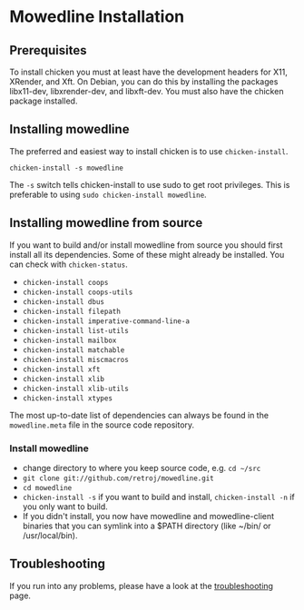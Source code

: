 
Mowedline Installation
======================

Prerequisites
-------------

To install chicken you must at least have the development headers for
X11, XRender, and Xft.  On Debian, you can do this by installing the
packages libx11-dev, libxrender-dev, and libxft-dev.  You must also
have the chicken package installed.

Installing mowedline
--------------------

The preferred and easiest way to install chicken is to use
`chicken-install`.

    chicken-install -s mowedline

The `-s` switch tells chicken-install to use sudo to get root
privileges.  This is preferable to using `sudo chicken-install
mowedline`.

Installing mowedline from source
--------------------------------

If you want to build and/or install mowedline from source you should
first install all its dependencies.  Some of these might already be
installed.  You can check with `chicken-status`.

 * `chicken-install coops`
 * `chicken-install coops-utils`
 * `chicken-install dbus`
 * `chicken-install filepath`
 * `chicken-install imperative-command-line-a`
 * `chicken-install list-utils`
 * `chicken-install mailbox`
 * `chicken-install matchable`
 * `chicken-install miscmacros`
 * `chicken-install xft`
 * `chicken-install xlib`
 * `chicken-install xlib-utils`
 * `chicken-install xtypes`

The most up-to-date list of dependencies can always be found in the
`mowedline.meta` file in the source code repository.

### Install mowedline

 * change directory to where you keep source code, e.g. `cd ~/src`
 * `git clone git://github.com/retroj/mowedline.git`
 * `cd mowedline`
 * `chicken-install -s` if you want to build and install,
   `chicken-install -n` if you only want to build.
 * If you didn't install, you now have mowedline and mowedline-client
   binaries that you can symlink into a $PATH directory (like ~/bin/
   or /usr/local/bin).

Troubleshooting
---------------

If you run into any problems, please have a look at the
[troubleshooting](/mowedline/troubleshooting) page.
